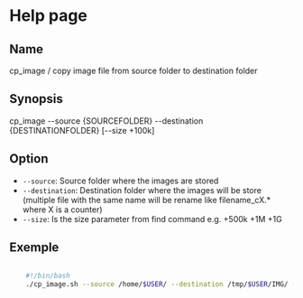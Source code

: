 # Help page

## Name

cp_image / copy image file from source folder to destination folder

## Synopsis

cp_image --source {SOURCEFOLDER} --destination {DESTINATIONFOLDER} [--size +100k]

## Option

* `--source`: Source folder where the images are stored
* `--destination`: Destination folder where the images will be store (multiple file with the same name will be rename like filename_cX.* where X is a counter)
* `--size`: Is the size parameter from find command e.g. +500k +1M +1G

## Exemple

```bash

    #!/bin/bash
    ./cp_image.sh --source /home/$USER/ --destination /tmp/$USER/IMG/ --size +500k
```

